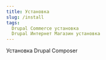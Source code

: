 ```yaml
---
title: Установка
slug: /install
tags:
  Drupal Commerce установка
  Drupal Интернет Магазин установка
---
```

Установка Drupal Composer
